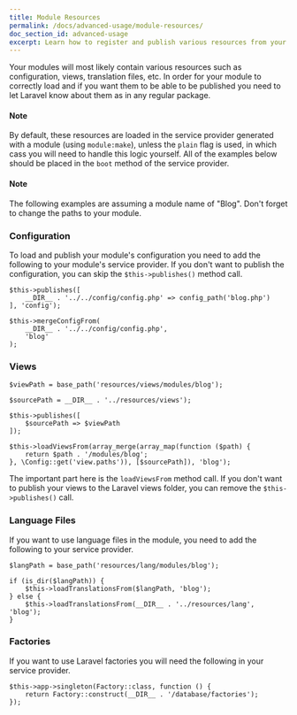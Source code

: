 ```yaml
---
title: Module Resources
permalink: /docs/advanced-usage/module-resources/
doc_section_id: advanced-usage
excerpt: Learn how to register and publish various resources from your modules.
---
```


Your modules will most likely contain various resources such as configuration, views, translation files, etc.
In order for your module to correctly load and if you want them to be able to be published you need to let
Laravel know about them as in any regular package.

<div class="alert alert-success">
    <div class="alert-content">
        <h4 class="alert-title">Note</h4>
        <p>
            By default, these resources are loaded in the service provider generated with a module (using <code>module:make</code>),
            unless the <code>plain</code> flag is used, in which cass you will need to handle this logic yourself.
            All of the examples below should be placed in the <code>boot</code> method of the service provider.
        </p>
    </div>
</div>

<div class="alert alert-success">
    <div class="alert-content">
        <h4 class="alert-title">Note</h4>
        <p>
            The following examples are assuming a module name of "Blog". Don't forget to change the paths
            to your module.
        </p>
    </div>
</div>

### Configuration

To load and publish your module's configuration you need to add the following to your module's service provider.
If you don't want to publish the configuration, you can skip the `$this->publishes()` method call.

```php?start_inline=true
$this->publishes([
    __DIR__ . '../../config/config.php' => config_path('blog.php')
], 'config');

$this->mergeConfigFrom(
    __DIR__ . '../../config/config.php', 
    'blog'
);
```

### Views

```php?start_inline=true
$viewPath = base_path('resources/views/modules/blog');

$sourcePath = __DIR__ . '../resources/views');

$this->publishes([
    $sourcePath => $viewPath
]);

$this->loadViewsFrom(array_merge(array_map(function ($path) {
    return $path . '/modules/blog';
}, \Config::get('view.paths')), [$sourcePath]), 'blog');
```

The important part here is the `loadViewsFrom` method call. If you don't want to publish your views
to the Laravel views folder, you can remove the `$this->publishes()` call.

### Language Files

If you want to use language files in the module, you need to add the following to your service provider.

```php?start_inline=true
$langPath = base_path('resources/lang/modules/blog');

if (is_dir($langPath)) {
    $this->loadTranslationsFrom($langPath, 'blog');
} else {
    $this->loadTranslationsFrom(__DIR__ . '../resources/lang', 'blog');
}
```

### Factories

If you want to use Laravel factories you will need the following in your service provider.

```php?start_inline=true
$this->app->singleton(Factory::class, function () {
    return Factory::construct(__DIR__ . '/database/factories');
});
```